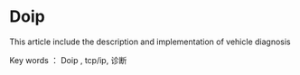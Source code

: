 # Doip
This article include the description and implementation of vehicle diagnosis

Key words ： Doip , tcp/ip, 诊断
